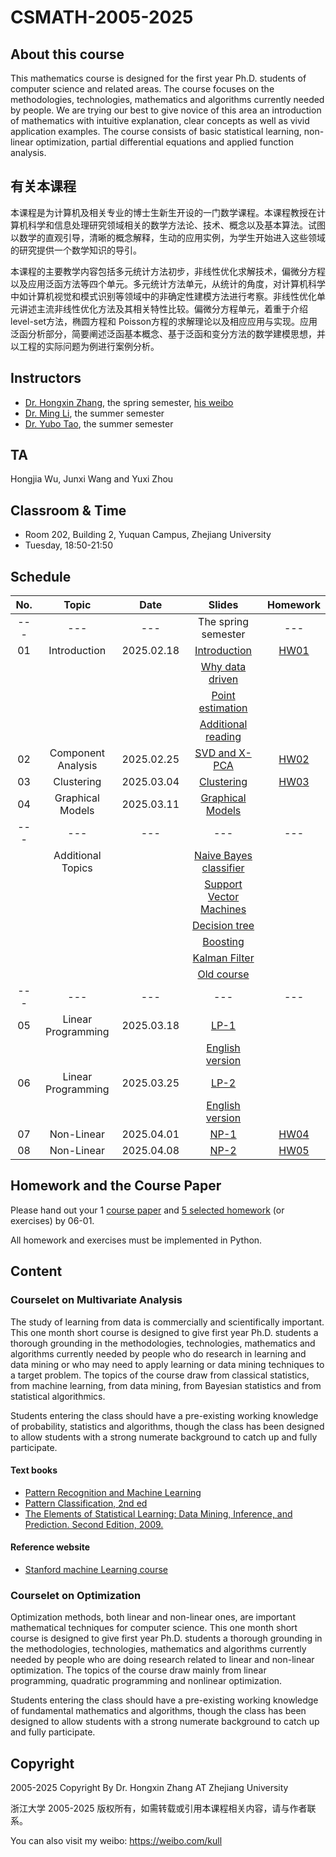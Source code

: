 # CSMATH-2005-2025

## About this course
This mathematics course is designed for the first year Ph.D. students of computer science and related areas. The course focuses on the methodologies, technologies, mathematics and algorithms currently needed by people. We are trying our best to give novice of this area an introduction of mathematics with intuitive explanation, clear concepts as well as vivid application examples. The course consists of basic statistical learning, non-linear optimization, partial differential equations and applied function analysis.

## 有关本课程
本课程是为计算机及相关专业的博士生新生开设的一门数学课程。本课程教授在计算机科学和信息处理研究领域相关的数学方法论、技术、概念以及基本算法。试图以数学的直观引导，清晰的概念解释，生动的应用实例，为学生开始进入这些领域的研究提供一个数学知识的导引。

本课程的主要教学内容包括多元统计方法初步，非线性优化求解技术，偏微分方程以及应用泛函方法等四个单元。多元统计方法单元，从统计的角度，对计算机科学中如计算机视觉和模式识别等领域中的非确定性建模方法进行考察。非线性优化单元讲述主流非线性优化方法及其相关特性比较。偏微分方程单元，着重于介绍level-set方法，椭圆方程和 Poisson方程的求解理论以及相应应用与实现。应用泛函分析部分，简要阐述泛函基本概念、基于泛函和变分方法的数学建模思想，并以工程的实际问题为例进行案例分析。


## Instructors
+ [Dr. Hongxin Zhang](http://www.cad.zju.edu.cn/home/zhx/), the spring semester, [his weibo](https://weibo.com/kull/)
+ [Dr. Ming Li](http://www.cad.zju.edu.cn/liming), the summer semester 
+ [Dr. Yubo Tao](http://www.cad.zju.edu.cn/home/ybtao/), the summer semester

## TA
Hongjia Wu, Junxi Wang and Yuxi Zhou

## Classroom & Time
+ Room 202, Building 2, Yuquan Campus, Zhejiang University
+ Tuesday, 18:50-21:50

## Schedule
|  No. |   Topic             |     Date     |                  Slides                                   |   Homework              |
|:----:|:-------------------:|:------------:|:---------------------------------------------------------:|:-----------------------:|
| ---  |   ---               |  ---         |  The spring semester                                      |   ---                   |
|  01  |  Introduction       |  2025.02.18  |  [Introduction](2025/pdf/csmath-00-introduction-2025.pdf)           |   [HW01](hw/hw01.md)    |
|      |                     |              |  [Why data driven](2025/pdf/csmath-01-data-driven-2025.pdf)         |                         |
|      |                     |              |  [Point estimation](2025/pdf/csmath-01-point_estimation-2025.pdf)   |                         |
|      |                     |              |  [Additional reading](https://engineering.purdue.edu/kak/Trinity.pdf)  |            |
|  02  |  Component Analysis |  2025.02.25  |  [SVD and X-PCA](2025/pdf/csmath-02-component_analysis-2025.pdf)  |  [HW02](hw/hw02.md)  |
|  03  |  Clustering         |  2025.03.04  |  [Clustering](2025/pdf/csmath-03-distance_and_similarity-2025.pdf)  |   [HW03](hw/hw03.md)    |
|  04  |  Graphical Models   |  2025.03.11  |  [Graphical Models](2025/pdf/csmath-04-graphical_models-2025.pdf)   |                         |
| ---  |   ---               |  ---         |  ---                                                      |   ---                   |
|      |  Additional Topics  |              |  [Naive Bayes classifier](pdf/ML2007-naive_bayes_classification.pdf)   |            |
|      |                     |              |  [Support Vector Machines](pdf/ML2007-SVM.pdf)            |                         |
|      |                     |              |  [Decision tree](pdf/ML2007-decision_tree.pdf)            |                         |
|      |                     |              |  [Boosting](pdf/ML2007-boosting.pdf)                      |                         |
|      |                     |              |  [Kalman Filter](pdf/ML2007-kalman_filter.pdf)            |                         |
|      |                     |              |  [Old course](http://www.cad.zju.edu.cn/home/zhx/ML/index_2007.html)   |            |
| ---  |   ---               |  ---         |  ---                                                      |   ---                   |
|  05  |  Linear Programming |  2025.03.18  |  [LP-1](2025/pdf/csmath-05-linear_programming-2025.pdf)             |                         |
|      |                     |              |  [English version](pdf/csmath-05-linear_programming_en.pdf)       |                 |
|  06  |  Linear Programming |  2025.03.25  |  [LP-2](2025/pdf/csmath-06-linear_programming_and_dual_methods-2025.pdf)    |                 |
|      |                     |              |  [English version](pdf/csmath-06-linear_programming_and_dual_methods_en.pdf)    |   |
|  07  |  Non-Linear         |  2025.04.01  |  [NP-1](2025/pdf/csmath-07-nonlinear-2025.pdf)                      |   [HW04](hw/hw04.md)    |
|  08  |  Non-Linear         |  2025.04.08  |  [NP-2](2025/pdf/csmath-08-nonlinear_and_qp.pdf)               |   [HW05](hw/hw05.md)    |


## Homework and the Course Paper
Please hand out your 1 [course paper](coursepaper/README.md) and [5 selected homework](hw/README.md) (or exercises) by 06-01. 

All homework and exercises must be implemented in Python. 

## Content

### Courselet on Multivariate Analysis
The study of learning from data is commercially and scientifically important. This one month short course is designed to give first year Ph.D. students a thorough grounding in the methodologies, technologies, mathematics and algorithms currently needed by people who do research in learning and data mining or who may need to apply learning or data mining techniques to a target problem. The topics of the course draw from classical statistics, from machine learning, from data mining, from Bayesian statistics and from statistical algorithmics.

Students entering the class should have a pre-existing working knowledge of probability, statistics and algorithms, though the class has been designed to allow students with a strong numerate background to catch up and fully participate.

#### Text books
+ [Pattern Recognition and Machine Learning](http://research.microsoft.com/en-us/um/people/cmbishop/prml/)
+ [Pattern Classification, 2nd ed](http://www.rii.ricoh.com/~stork/DHS.html)
+ [The Elements of Statistical Learning: Data Mining, Inference, and Prediction. Second Edition, 2009.](http://www-stat.stanford.edu/~tibs/ElemStatLearn/)

#### Reference website
+ [Stanford machine Learning course](http://www.stanford.edu/class/cs229/)


### Courselet on Optimization
Optimization methods, both linear and non-linear ones, are important mathematical techniques for computer science. This one month short course is designed to give first year Ph.D. students a thorough grounding in the methodologies, technologies, mathematics and algorithms currently needed by people who are doing research related to linear and non-linear optimization. The topics of the course draw mainly from linear programming, quadratic programming and nonlinear optimization.

Students entering the class should have a pre-existing working knowledge of fundamental mathematics and algorithms, though the class has been designed to allow students with a strong numerate background to catch up and fully participate.

## Copyright
2005-2025 Copyright By Dr. Hongxin Zhang AT Zhejiang University

浙江大学 2005-2025 版权所有，如需转载或引用本课程相关内容，请与作者联系。

You can also visit my weibo: https://weibo.com/kull
